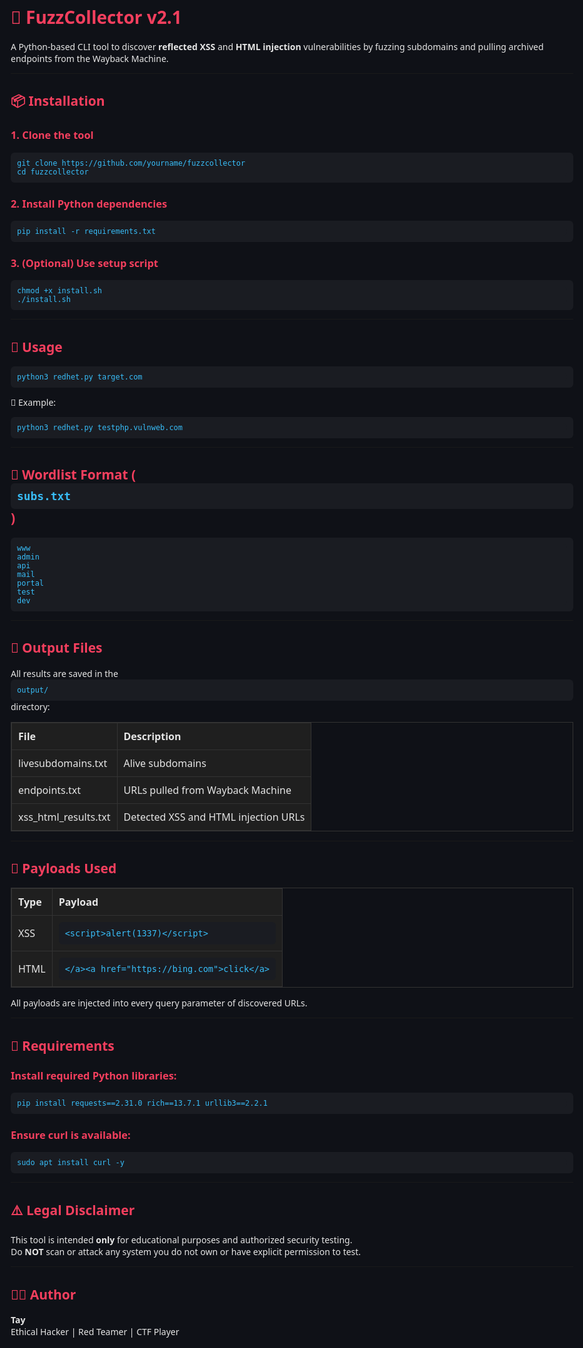 <!DOCTYPE html>
<html lang="en">
<head>
  <meta charset="UTF-8">
  <title>FuzzCollector v2.1 - Web Vulnerability Scanner</title>
  <style>
    body {
      font-family: 'Segoe UI', Tahoma, Geneva, Verdana, sans-serif;
      background-color: #0f1117;
      color: #e5e5e5;
      padding: 30px;
      max-width: 900px;
      margin: auto;
    }
    h1, h2, h3 {
      color: #f43f5e;
    }
    code, pre {
      background-color: #1a1c22;
      padding: 10px;
      border-radius: 6px;
      display: block;
      color: #38bdf8;
      overflow-x: auto;
    }
    table {
      width: 100%;
      border-collapse: collapse;
      margin: 15px 0;
    }
    table, th, td {
      border: 1px solid #333;
    }
    th, td {
      padding: 10px;
      text-align: left;
      background-color: #1f1f1f;
    }
    .note {
      color: #facc15;
    }
    hr {
      border-color: #333;
    }
  </style>
</head>
<body>

  <h1>🚨 FuzzCollector v2.1</h1>
  <p>A Python-based CLI tool to discover <strong>reflected XSS</strong> and <strong>HTML injection</strong> vulnerabilities by fuzzing subdomains and pulling archived endpoints from the Wayback Machine.</p>

  <hr>

  <h2>📦 Installation</h2>

  <h3>1. Clone the tool</h3>
  <pre><code>git clone https://github.com/yourname/fuzzcollector
cd fuzzcollector</code></pre>

  <h3>2. Install Python dependencies</h3>
  <pre><code>pip install -r requirements.txt</code></pre>

  <h3>3. (Optional) Use setup script</h3>
  <pre><code>chmod +x install.sh
./install.sh</code></pre>

  <hr>

  <h2>🚀 Usage</h2>

  <pre><code>python3 redhet.py target.com</code></pre>

  <p>📌 Example:</p>
  <pre><code>python3 redhet.py testphp.vulnweb.com</code></pre>

  <hr>

  <h2>📝 Wordlist Format (<code>subs.txt</code>)</h2>
  <pre><code>www
admin
api
mail
portal
test
dev</code></pre>

  <hr>

  <h2>📂 Output Files</h2>
  <p>All results are saved in the <code>output/</code> directory:</p>
  <table>
    <thead>
      <tr><th>File</th><th>Description</th></tr>
    </thead>
    <tbody>
      <tr><td>livesubdomains.txt</td><td>Alive subdomains</td></tr>
      <tr><td>endpoints.txt</td><td>URLs pulled from Wayback Machine</td></tr>
      <tr><td>xss_html_results.txt</td><td>Detected XSS and HTML injection URLs</td></tr>
    </tbody>
  </table>

  <hr>

  <h2>💉 Payloads Used</h2>
  <table>
    <thead>
      <tr><th>Type</th><th>Payload</th></tr>
    </thead>
    <tbody>
      <tr><td>XSS</td><td><code>&lt;script&gt;alert(1337)&lt;/script&gt;</code></td></tr>
      <tr><td>HTML</td><td><code>&lt;/a&gt;&lt;a href="https://bing.com"&gt;click&lt;/a&gt;</code></td></tr>
    </tbody>
  </table>
  <p>All payloads are injected into every query parameter of discovered URLs.</p>

  <hr>

  <h2>📌 Requirements</h2>

  <h3>Install required Python libraries:</h3>
  <pre><code>pip install requests==2.31.0 rich==13.7.1 urllib3==2.2.1</code></pre>

  <h3>Ensure curl is available:</h3>
  <pre><code>sudo apt install curl -y</code></pre>

  <hr>

  <h2>⚠️ Legal Disclaimer</h2>
  <p>This tool is intended <strong>only</strong> for educational purposes and authorized security testing. <br>
  Do <strong>NOT</strong> scan or attack any system you do not own or have explicit permission to test.</p>

  <hr>

  <h2>👨‍💻 Author</h2>
  <p><strong>Tay</strong><br>
  Ethical Hacker | Red Teamer | CTF Player</p>

</body>
</html>
